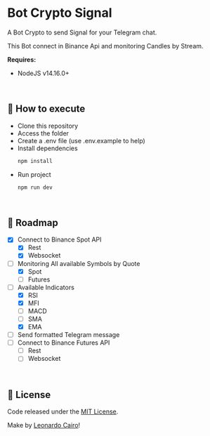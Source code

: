 # Bot Crypto Signal

A Bot Crypto to send Signal for your Telegram chat.

This Bot connect in Binance Api and monitoring Candles by Stream.

**Requires:**
  * NodeJS v14.16.0+

<br/>

## 🚀 How to execute

* Clone this repository
* Access the folder
* Create a .env file (use .env.example to help)
* Install dependencies
  ```bash
  npm install
  ```
* Run project 
  ```bash
  npm run dev
  ```

<br/>

## 📆 Roadmap

- [X] Connect to Binance Spot API
  - [X] Rest
  - [X] Websocket
- [ ] Monitoring All available Symbols by Quote
  - [X] Spot
  - [ ] Futures
- [ ] Available Indicators
  - [X] RSI
  - [X] MFI
  - [ ] MACD
  - [ ] SMA
  - [X] EMA
- [ ] Send formatted Telegram message
- [ ] Connect to Binance Futures API
  - [ ] Rest
  - [ ] Websocket

<br/>

## 📄 License

Code released under the [MIT License](./LICENSE).

Make by [Leonardo Cairo](https://www.linkedin.com/in/leocairos/)!